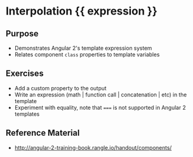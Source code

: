 # Interpolation {{ expression }}

## Purpose

- Demonstrates Angular 2's template expression system
- Relates component `class` properties to template variables

## Exercises

- Add a custom property to the output
- Write an expression (math | function call | concatenation | etc) in the template
- Experiment with equality, note that `===` is not supported in Angular 2 templates

## Reference Material

- http://angular-2-training-book.rangle.io/handout/components/
